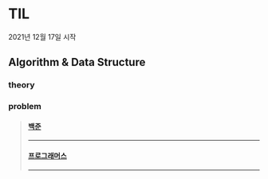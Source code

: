 # TIL
2021년 12월 17일 시작


## Algorithm & Data Structure
### theory

### problem
> #### [백준](https://www.acmicpc.net/step)
> -------
> 
> #### [프로그래머스](https://programmers.co.kr/learn/challenges?tab=all_challenges)
> -------

